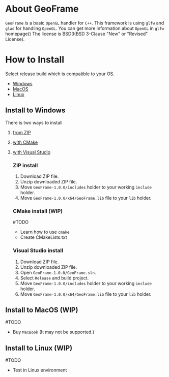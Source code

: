 # About GeoFrame
`GeoFrame` is a basic `OpenGL` handler for `C++`. This framework is using `glfw` and `glad` for handling `OpenGL`. You can get more information about `OpenGL` in `glfw` homepage() The license is BSD3(BSD 3-Clause "New" or "Revised" License).

# How to Install
Select release build which is compatible to your OS.
- [Windows](#install-to-windows)
- [MacOS](#install-to-macos-wip)
- [Linux](#install-to-linux-wip)

## Install to Windows
There is two ways to install
1. [from ZIP](#zip-install)
2. [with CMake](#cmake-install)
3. [with Visual Studio](#visual-studio-install)

    ### ZIP install
    1. Download ZIP file.
    2. Unzip downloaded ZIP file.
    3. Move `GeoFrame-1.0.0/includes` holder to your working `include` holder.
    4. Move `GeoFrame-1.0.0/x64/GeoFrame.lib` file to your `lib` holder.

    ### CMake install (WIP)
    #TODO
    - Learn how to use `cmake`
    - Create CMakeLists.txt

    ### Visual Studio install
    1. Download ZIP file.
    2. Unzip downloaded ZIP file.
    3. Open `GeoFrame-1.0.0/GeoFrame.sln`.
    4. Select `Release` and build project.
    5. Move `GeoFrame-1.0.0/includes` holder to your working `include` holder.
    6. Move `GeoFrame-1.0.0/x64/GeoFrame.lib` file to your `lib` holder.

## Install to MacOS (WIP)
 #TODO
- Buy `MacBook` (It may not be supported.)

## Install to Linux (WIP)
 #TODO
- Test in Linux environment
